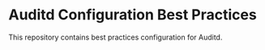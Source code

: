 # Auditd Configuration Best Practices

This repository contains best practices configuration for Auditd.
